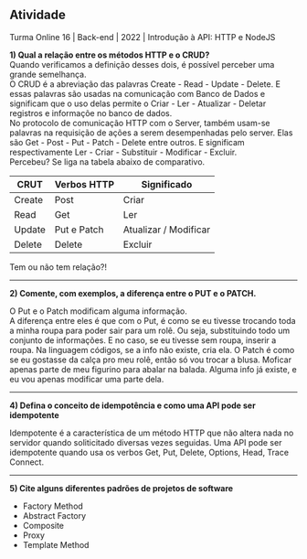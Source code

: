 ## Atividade <br>
Turma Online 16 | Back-end | 2022 | Introdução à API:
HTTP e NodeJS

**1) Qual a relação entre os métodos HTTP e o CRUD?** <br>
Quando verificamos a definição desses dois, é possível perceber uma grande semelhança. <br>
O CRUD é a abreviação das palavras Create - Read - Update - Delete. E essas palavras são
usadas na comunicação com Banco de Dados e significam que o uso delas permite o Criar - Ler - Atualizar - Deletar registros e informaçõe no banco de dados. <br>
No protocolo de comunicação HTTP com o Server, também usam-se palavras na requisição de ações
a serem desempenhadas pelo server. Elas são Get - Post - Put - Patch - Delete entre outros. E 
significam respectivamente Ler - Criar - Substituir - Modificar - Excluir. <br>
Percebeu? Se liga na tabela abaixo de comparativo.

CRUT      | Verbos HTTP   | Significado
--------- | ------------- | ------------
Create    | Post          | Criar
Read      | Get           | Ler
Update    | Put e Patch   | Atualizar / Modificar  
Delete    | Delete        | Excluir

Tem ou não tem relação?!

-----

**2) Comente, com exemplos, a diferença entre o PUT e o PATCH.**

O Put e o Patch modificam alguma informação. <br> A diferença entre eles é que com o Put, é como se 
eu tivesse trocando toda a minha roupa para poder sair para um rolê. Ou seja, substituindo todo
um conjunto de informações. E no caso, se eu tivesse sem roupa, inserir a roupa. Na linguagem
códigos, se a info não existe, cria ela. 
O Patch é como se eu gostasse da calça pro meu rolê, então só vou trocar a blusa. Moficar apenas
parte de meu figurino para abalar na balada. Alguma info já existe, e eu vou apenas modificar 
uma parte dela.

-----

**4) Defina o conceito de idempotência e como uma API pode ser idempotente**

Idempotente é a característica de um método HTTP que não altera nada no servidor quando soliticitado
diversas vezes seguidas. Uma API pode ser idempotente quando usa os verbos Get, Put, Delete, Options,
Head, Trace Connect.

----

**5) Cite alguns diferentes padrões de projetos de software**

- Factory Method
- Abstract Factory
- Composite
- Proxy
- Template Method
